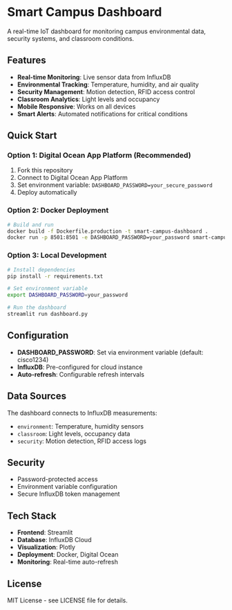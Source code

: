 # Smart Campus Dashboard

A real-time IoT dashboard for monitoring campus environmental data, security systems, and classroom conditions.

## Features

- **Real-time Monitoring**: Live sensor data from InfluxDB
- **Environmental Tracking**: Temperature, humidity, and air quality
- **Security Management**: Motion detection, RFID access control
- **Classroom Analytics**: Light levels and occupancy
- **Mobile Responsive**: Works on all devices
- **Smart Alerts**: Automated notifications for critical conditions

## Quick Start

### Option 1: Digital Ocean App Platform (Recommended)

1. Fork this repository
2. Connect to Digital Ocean App Platform
3. Set environment variable: `DASHBOARD_PASSWORD=your_secure_password`
4. Deploy automatically

### Option 2: Docker Deployment

```bash
# Build and run
docker build -f Dockerfile.production -t smart-campus-dashboard .
docker run -p 8501:8501 -e DASHBOARD_PASSWORD=your_password smart-campus-dashboard
```

### Option 3: Local Development

```bash
# Install dependencies
pip install -r requirements.txt

# Set environment variable
export DASHBOARD_PASSWORD=your_password

# Run the dashboard
streamlit run dashboard.py
```

## Configuration

- **DASHBOARD_PASSWORD**: Set via environment variable (default: cisco1234)
- **InfluxDB**: Pre-configured for cloud instance
- **Auto-refresh**: Configurable refresh intervals

## Data Sources

The dashboard connects to InfluxDB measurements:
- `environment`: Temperature, humidity sensors
- `classroom`: Light levels, occupancy data
- `security`: Motion detection, RFID access logs

## Security

- Password-protected access
- Environment variable configuration
- Secure InfluxDB token management

## Tech Stack

- **Frontend**: Streamlit
- **Database**: InfluxDB Cloud
- **Visualization**: Plotly
- **Deployment**: Docker, Digital Ocean
- **Monitoring**: Real-time auto-refresh

## License

MIT License - see LICENSE file for details.
